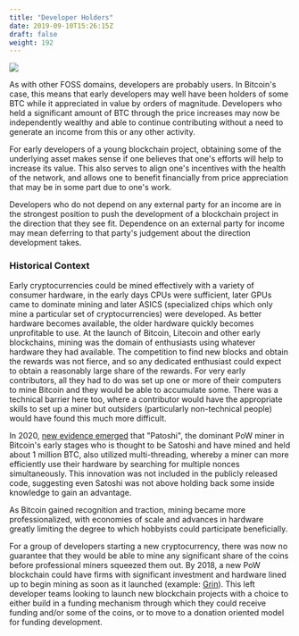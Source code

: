 ```yaml
---
title: "Developer Holders"
date: 2019-09-10T15:26:15Z
draft: false
weight: 192
---
```

![](/hold-while-building.jpg)

As with other FOSS domains, developers are probably users. In Bitcoin's case, this means that early developers may well have been holders of some BTC while it appreciated in value by orders of magnitude.  Developers who held a significant amount of BTC through the price increases may now be independently wealthy and able to continue contributing without a need to generate an income from this or any other activity.

For early developers of a young blockchain project, obtaining some of the underlying asset makes sense if one believes that one's efforts will help to increase its value. This also serves to align one's incentives with the health of the network, and allows one to benefit financially from price appreciation that may be in some part due to one's work.

Developers who do not depend on any external party for an income are in the strongest position to push the development of a blockchain project in the direction that they see fit. Dependence on an external party for income may mean deferring to that party's judgement about the direction development takes.

### Historical Context

Early cryptocurrencies could be mined effectively with a variety of consumer hardware, in the early days CPUs were sufficient, later GPUs came to dominate mining and later ASICS (specialized chips which only mine a particular set of cryptocurrencies) were developed. As better hardware becomes available, the older hardware quickly becomes unprofitable to use. At the launch of Bitcoin, Litecoin and other early blockchains, mining was the domain of enthusiasts using whatever hardware they had available. The competition to find new blocks and obtain the rewards was not fierce, and so any dedicated enthusiast could expect to obtain a reasonably large share of the rewards. For very early contributors, all they had to do was set up one or more of their computers to mine Bitcoin and they would be able to accumulate some. There was a technical barrier here too, where a contributor would have the appropriate skills to set up a miner but outsiders (particularly non-technical people) would have found this much more difficult. 

In 2020, [new evidence emerged](https://www.coindesk.com/patoshi-bitcoin-mining) that "Patoshi", the dominant PoW miner in Bitcoin's early stages who is thought to be Satoshi and have mined and held about 1 million BTC, also utilized multi-threading, whereby a miner can more efficiently use their hardware by searching for multiple nonces simultaneously. This innovation was not included in the publicly released code, suggesting even Satoshi was not above holding back some inside knowledge to gain an advantage.

As Bitcoin gained recognition and traction, mining became more professionalized, with economies of scale and advances in hardware greatly limiting the degree to which hobbyists could participate beneficially. 

For a group of developers starting a new cryptocurrency, there was now no guarantee that they would be able to mine any significant share of the coins before professional miners squeezed them out. By 2018, a new PoW blockchain could have firms with significant investment and hardware lined up to begin mining as soon as it launched (example: [Grin](https://www.coindesk.com/grin-launch-crypto-interest-from-deep-pocketed-investors)). This left developer teams looking to launch new blockchain projects with a choice to either build in a funding mechanism through which they could receive funding and/or some of the coins, or to move to a donation oriented model for funding development.
